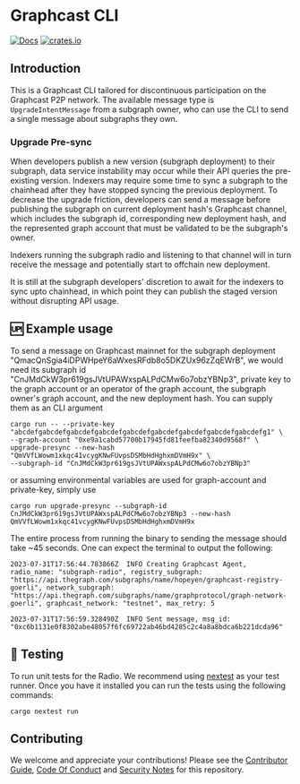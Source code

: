 # Graphcast CLI

[![Docs](https://img.shields.io/badge/docs-latest-brightgreen.svg)](https://docs.graphops.xyz/graphcast/radios/graphcast-cli)
[![crates.io](https://img.shields.io/crates/v/graphcast-cli.svg)](https://crates.io/crates/graphcast-cli)

## Introduction

This is a Graphcast CLI tailored for discontinuous participation on the Graphcast P2P network. The available message type is `UpgradeIntentMessage` from a subgraph owner, who can use the CLI to send a single message about subgraphs they own.

### Upgrade Pre-sync

When developers publish a new version (subgraph deployment) to their subgraph, data service instability may occur while their API queries the pre-existing version. Indexers may require some time to sync a subgraph to the chainhead after they have stopped syncing the previous deployment. To decrease the upgrade friction, developers can send a message before publishing the subgraph on current deployment hash's Graphcast channel, which includes the subgraph id, corresponding new deployment hash, and the represented graph account that must be validated to be the subgraph's owner. 

Indexers running the subgraph radio and listening to that channel will in turn receive the message and potentially start to offchain new deployment.

It is still at the subgraph developers' discretion to await for the indexers to sync upto chainhead, in which point they can publish the staged version without disrupting API usage.

## 🆙 Example usage

To send a message on Graphcast mainnet for the subgraph deployment "QmacQnSgia4iDPWHpeY6aWxesRFdb8o5DKZUx96zZqEWrB", we would need its subgraph id "CnJMdCkW3pr619gsJVtUPAWxspALPdCMw6o7obzYBNp3", private key to the graph account or an operator of the graph account, the subgraph owner's graph account, and the new deployment hash. You can supply them as an CLI argument

```
cargo run -- --private-key "abcdefgabcdefgabcdefgabcdefgabcdefgabcdefgabcdefgabcdefgabcdefg1" \
--graph-account "0xe9a1cabd57700b17945fd81feefba82340d9568f" \
upgrade-presync --new-hash "QmVVfLWowm1xkqc41vcygKNwFUvpsDSMbHdHghxmDVmH9x" \
--subgraph-id "CnJMdCkW3pr619gsJVtUPAWxspALPdCMw6o7obzYBNp3"
```

or assuming environmental variables are used for graph-account and private-key, simply use

```
cargo run upgrade-presync --subgraph-id CnJMdCkW3pr619gsJVtUPAWxspALPdCMw6o7obzYBNp3 --new-hash QmVVfLWowm1xkqc41vcygKNwFUvpsDSMbHdHghxmDVmH9x
```

The entire process from running the binary to sending the message should take ~45 seconds. One can expect the terminal to output the following:

```
2023-07-31T17:56:44.783866Z  INFO Creating Graphcast Agent, radio_name: "subgraph-radio", registry_subgraph: "https://api.thegraph.com/subgraphs/name/hopeyen/graphcast-registry-goerli", network_subgraph: "https://api.thegraph.com/subgraphs/name/graphprotocol/graph-network-goerli", graphcast_network: "testnet", max_retry: 5

2023-07-31T17:56:59.328490Z  INFO Sent message, msg_id: "0xc6b1131e0f8302abe48057f6fc69722ab46bd4285c2c4a8a8bdca6b221dcda96"
```


## 🧪 Testing

To run unit tests for the Radio. We recommend using [nextest](https://nexte.st/) as your test runner. Once you have it installed you can run the tests using the following commands:

```
cargo nextest run
```

## Contributing

We welcome and appreciate your contributions! Please see the [Contributor Guide](/CONTRIBUTING.md), [Code Of Conduct](/CODE_OF_CONDUCT.md) and [Security Notes](/SECURITY.md) for this repository.
